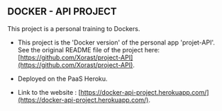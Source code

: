 DOCKER - API PROJECT
--------------------

This project is a personal training to Dockers.

* This project is the 'Docker version' of the personal app 'projet-API'. <br>See the original README file of the project here: [https://github.com/Xorast/project-API](https://github.com/Xorast/project-API).

* Deployed on the PaaS Heroku.

* Link to the website : [https://docker-api-project.herokuapp.com/](https://docker-api-project.herokuapp.com/).